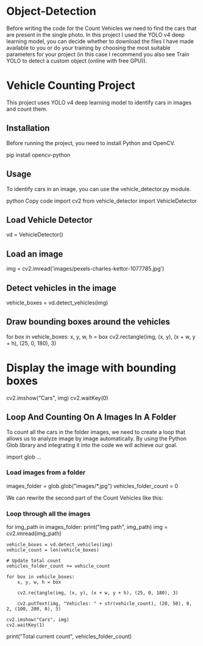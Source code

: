 # Object-Detection

Before writing the code for the Count Vehicles we need to find the cars that are present in the single photo. In this project I used the YOLO v4 deep learning model, you can decide whether to download the files I have made available to you or do your training by choosing the most suitable parameters for your project (in this case I recommend you also see Train YOLO to detect a custom object (online with free GPU)).

# Vehicle Counting Project

This project uses YOLO v4 deep learning model to identify cars in images and count them.

## Installation

Before running the project, you need to install Python and OpenCV.

pip install opencv-python

## Usage
To identify cars in an image, you can use the vehicle_detector.py module.

python
Copy code
import cv2
from vehicle_detector import VehicleDetector

## Load Vehicle Detector
vd = VehicleDetector()

## Load an image
img = cv2.imread('images/pexels-charles-kettor-1077785.jpg')

## Detect vehicles in the image
vehicle_boxes = vd.detect_vehicles(img)

## Draw bounding boxes around the vehicles
for box in vehicle_boxes:
    x, y, w, h = box
    cv2.rectangle(img, (x, y), (x + w, y + h), (25, 0, 180), 3)

# Display the image with bounding boxes
cv2.imshow("Cars", img)
cv2.waitKey(0)

##  Loop And Counting On A Images In A Folder
To count all the cars in the folder images, we need to create a loop that allows us to analyze image by image automatically. By using the Python Glob library and integrating it into the code we will achieve our goal.

import glob
...
### Load images from a folder
images_folder = glob.glob("images/*.jpg")
vehicles_folder_count = 0

We can rewrite the second part of the Count Vehicles like this:

### Loop through all the images
for img_path in images_folder:
    print("Img path", img_path)
    img = cv2.imread(img_path)

    vehicle_boxes = vd.detect_vehicles(img)
    vehicle_count = len(vehicle_boxes)

    # Update total count
    vehicles_folder_count += vehicle_count

    for box in vehicle_boxes:
        x, y, w, h = box

        cv2.rectangle(img, (x, y), (x + w, y + h), (25, 0, 180), 3)

        cv2.putText(img, "Vehicles: " + str(vehicle_count), (20, 50), 0, 2, (100, 200, 0), 3)

    cv2.imshow("Cars", img)
    cv2.waitKey(1)

print("Total current count", vehicles_folder_count)
